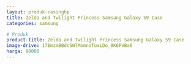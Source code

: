 ```yaml
---
layout: produk-casinghp
title: Zelda and Twilight Princess Samsung Galaxy S9 Case
categories: samsung

# Produk
product-title: Zelda and Twilight Princess Samsung Galaxy S9 Case
image-drive: 17BmzmBBdcSWlMomnoTuxLDo_8K6PVBa6
harga: 90000
---
```

